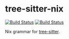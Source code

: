 tree-sitter-nix
================

[![Build Status](https://travis-ci.org/nix-community/tree-sitter-nix.svg?branch=master)](https://travis-ci.org/nix-community/tree-sitter-nix)
[![Build Status](https://github.com/nix-community/tree-sitter-nix/workflows/build/badge.svg)](https://github.com/nix-community/tree-sitter-nix/actions?query=workflow%3Abuild)

Nix grammar for [tree-sitter](https://github.com/tree-sitter/tree-sitter).
